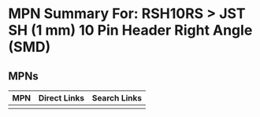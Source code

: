 



# MPN Summary For: RSH10RS > JST SH (1 mm) 10 Pin Header Right Angle (SMD)

## MPNs
  

|MPN|Direct Links|Search Links|
| :--- | :--- | :--- |
||||
